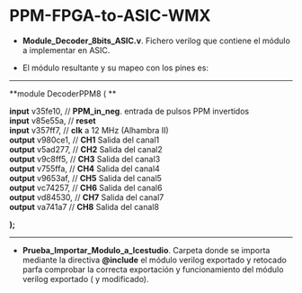 # PPM-FPGA-to-ASIC-WMX  

* **Module_Decoder_8bits_ASIC.v**. Fichero verilog que contiene el módulo a implementar en ASIC.

* El módulo resultante y su mapeo con los pines es:

---

**module DecoderPPM8 ( **     

 **input** v35fe10,         // **PPM_in_neg**. entrada de pulsos PPM invertidos  
 **input** v85e55a,         // **reset**  
 **input** v357ff7,         // **clk**   a  12 MHz (Alhambra II)  
 **output** v980ce1,        // **CH1**   Salida del canal1  
 **output** v5ad277,        // **CH2**   Salida del canal2  
 **output** v9c8ff5,        // **CH3**   Salida del canal3    
 **output** v755ffa,        // **CH4**   Salida del canal4  
 **output** v9653af,        // **CH5**   Salida del canal5  
 **output** vc74257,        // **CH6**   Salida del canal6  
 **output** vd84530,        // **CH7**   Salida del canal7  
 **output** va741a7         // **CH8**   Salida del canal8  
   
 **);**
 
 ---
 
 * **Prueba_Importar_Modulo_a_Icestudio**. Carpeta donde se importa mediante la directiva **@include** el módulo verilog exportado y retocado parfa comprobar la correcta exportación y funcionamiento del módulo verilog exportado ( y modificado).
 
